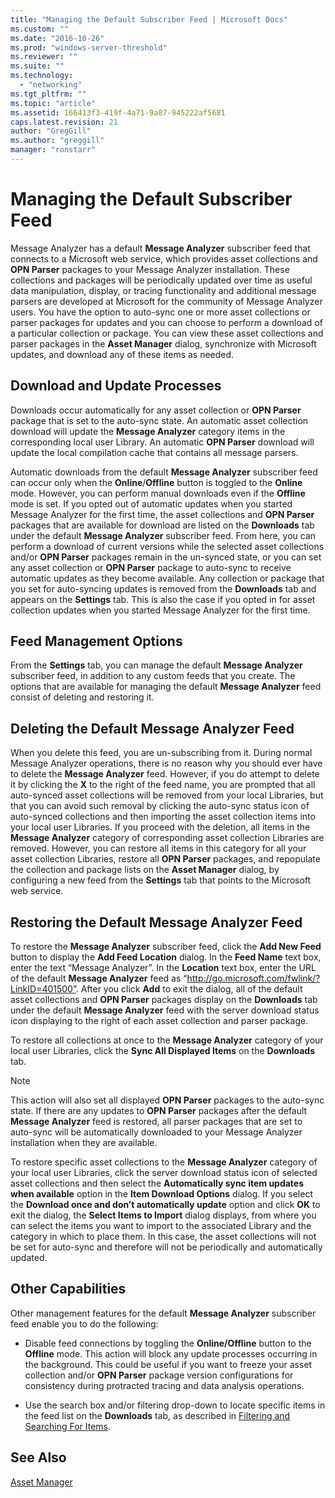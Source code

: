 ```yaml
---
title: "Managing the Default Subscriber Feed | Microsoft Docs"
ms.custom: ""
ms.date: "2016-10-26"
ms.prod: "windows-server-threshold"
ms.reviewer: ""
ms.suite: ""
ms.technology: 
  - "networking"
ms.tgt_pltfrm: ""
ms.topic: "article"
ms.assetid: 166413f3-419f-4a71-9a87-945222af5681
caps.latest.revision: 21
author: "GregGill"
ms.author: "greggill"
manager: "ronstarr"
---
```

# Managing the Default Subscriber Feed
Message Analyzer has a default **Message Analyzer** subscriber feed that connects to a Microsoft web service, which provides asset collections and **OPN Parser** packages to your Message Analyzer installation. These collections and packages will be periodically updated over time as useful data manipulation, display, or tracing functionality and additional message parsers are developed at Microsoft for the community of Message Analyzer users. You have the option to auto-sync one or more asset collections or parser packages for updates and you can choose to perform a download of a particular collection or package. You can view these asset collections and parser packages in the **Asset Manager** dialog, synchronize with Microsoft updates, and download any of these items as needed.  
  
## Download and Update Processes  
 Downloads occur automatically for any asset collection or **OPN Parser** package that is set to the auto-sync state. An automatic asset collection download will update the **Message Analyzer** category items in the corresponding local user Library. An automatic **OPN Parser** download will update the local compilation cache that contains all message parsers.  
  
 Automatic downloads from the default **Message Analyzer** subscriber feed can occur only when the **Online**/**Offline** button is toggled to the **Online** mode. However, you can perform manual downloads even if the **Offline** mode is set. If you opted out of automatic updates when you started Message Analyzer for the first time, the asset collections and **OPN Parser** packages that are available for download are listed on the **Downloads** tab under the default **Message Analyzer** subscriber feed. From here, you can perform a download of current versions while the selected asset collections and/or **OPN Parser** packages remain in the un-synced state, or you can set any asset collection or **OPN Parser** package to auto-sync to receive automatic updates as they become available. Any collection or package that you set for auto-syncing updates is removed from the **Downloads** tab and appears on the **Settings** tab. This is also the case if you opted in for asset collection updates when you started Message Analyzer for the first time.  
  
## Feed Management Options  
 From the **Settings** tab, you can manage the default **Message Analyzer** subscriber feed, in addition to any custom feeds that you create. The options that are available for managing the default **Message Analyzer** feed consist of deleting and restoring it.  
  
## Deleting the Default Message Analyzer Feed  
 When you delete this feed, you are un-subscribing from it. During normal Message Analyzer operations, there is no reason why you should ever have to delete the **Message Analyzer** feed. However, if you do attempt to delete it by clicking the **X** to the right of the feed name, you are prompted that all auto-synced asset collections will be removed from your local Libraries, but that you can avoid such removal by clicking the auto-sync status icon of auto-synced collections and then importing the asset collection items into your local user Libraries. If you proceed with the deletion, all items in the **Message Analyzer** category of corresponding asset collection Libraries are removed. However, you can restore all items in this category for all your asset collection Libraries, restore all **OPN Parser** packages, and repopulate the collection and package lists on the **Asset Manager** dialog, by configuring a new feed from the **Settings** tab that points to the Microsoft web service.  
  
## Restoring the Default Message Analyzer Feed  
 To restore the **Message Analyzer** subscriber feed, click the **Add New Feed** button to display the **Add Feed Location** dialog. In the **Feed Name** text box, enter the text “Message Analyzer”. In the **Location** text box, enter the URL of the default **Message Analyzer** feed as “http://go.microsoft.com/fwlink/?LinkID=401500”. After you click **Add** to exit the dialog, all of the default asset collections and **OPN Parser** packages display on the **Downloads** tab under the default **Message Analyzer** feed with the server download status icon displaying to the right of each asset collection and parser package.  
  
 To restore all collections at once to the **Message Analyzer** category of your local user Libraries, click the **Sync All Displayed Items** on the **Downloads** tab.  
  
> [!NOTE]
>  This action will also set all displayed **OPN Parser** packages to the auto-sync state. If there are any updates to **OPN Parser** packages after the default **Message Analyzer** feed is restored, all parser packages that are set to auto-sync will be automatically downloaded to your Message Analyzer installation when they are available.  
  
 To restore specific asset collections to the **Message Analyzer** category of your local user Libraries, click the server download status icon of selected asset collections and then select the **Automatically sync item updates when available** option in the **Item Download Options** dialog. If you select the **Download once and don’t automatically update** option and click **OK** to exit the dialog, the **Select Items to Import** dialog displays, from where you can select the items you want to import to the associated Library and the category in which to place them. In this case, the asset collections will not be set for auto-sync and therefore will not be periodically and automatically updated.  
  
## Other Capabilities  
 Other management features for the default **Message Analyzer** subscriber feed enable you to do the following:  
  
-   Disable feed connections by toggling the **Online/Offline** button to the **Offline** mode. This action will block any update processes occurring in the background. This could be useful if you want to freeze your asset collection and/or **OPN Parser** package version configurations for consistency during protracted tracing and data analysis operations.  
  
-   Use the search box and/or filtering drop-down to locate specific items in the feed list on the **Downloads** tab, as described in [Filtering and Searching For Items](filtering-and-searching-for-items.md).  
  
## See Also  
 [Asset Manager](asset-manager.md)